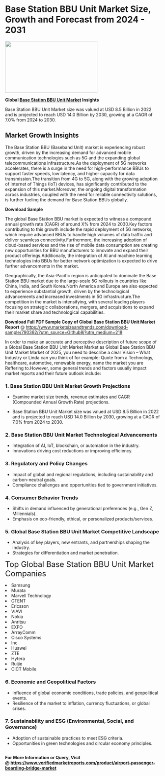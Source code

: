 <H1>Base Station BBU Unit Market Size, Growth and Forecast from 2024 - 2031</H1><img class="aligncenter size-medium wp-image-584254" src="https://thirdeyenews.in/wp-content/uploads/2024/09/Global-Market-Research-300x168.jpeg" alt="" width="300" height="168" /><p><strong>Global&nbsp;<a href="https://www.marketsizeandtrends.com/download-sample/790362/?utm_source=Github8j?utm_medium=218">Base Station BBU Unit Market</a> Insights</strong></p><p>Base Station BBU Unit Market size was valued at USD 8.5 Billion in 2022 and is projected to reach USD 14.0 Billion by 2030, growing at a CAGR of 7.0% from 2024 to 2030.</p><p><h2>Market Growth Insights</h2> <p>The Base Station BBU (Baseband Unit) market is experiencing robust growth, driven by the increasing demand for advanced mobile communication technologies such as 5G and the expanding global telecommunications infrastructure.As the deployment of 5G networks accelerates, there is a surge in the need for high-performance BBUs to support faster speeds, low latency, and higher capacity for data transmission.The transition from 4G to 5G, along with the growing adoption of Internet of Things (IoT) devices, has significantly contributed to the expansion of this market.Moreover, the ongoing digital transformation across industries, coupled with the need for reliable connectivity solutions, is further fueling the demand for Base Station BBUs globally.</p> <p><strong>Download Sample</strong></p> <p>The global Base Station BBU market is expected to witness a compound annual growth rate (CAGR) of around X% from 2024 to 2030.Key factors contributing to this growth include the rapid deployment of 5G networks, which require advanced BBUs to handle high volumes of data traffic and deliver seamless connectivity.Furthermore, the increasing adoption of cloud-based services and the rise of mobile data consumption are creating new opportunities for BBU manufacturers to innovate and expand their product offerings.Additionally, the integration of AI and machine learning technologies into BBUs for better network optimization is expected to drive further advancements in the market.</p> <p>Geographically, the Asia-Pacific region is anticipated to dominate the Base Station BBU market due to the large-scale 5G rollouts in countries like China, India, and South Korea.North America and Europe are also expected to experience substantial growth, driven by the technological advancements and increased investments in 5G infrastructure.The competition in the market is intensifying, with several leading players focusing on strategic collaborations, mergers, and acquisitions to expand their market share and technological capabilities.</p> <p><span class=""><strong>Download Full PDF Sample Copy of Global Base Station BBU Unit Market Report</strong> @ <a href="https://www.marketsizeandtrends.com/download-sample/790362/?utm_source=Github8j?utm_medium=218" target="_blank">https://www.marketsizeandtrends.com/download-sample/790362/?utm_source=Github8j?utm_medium=218</a></span></p><p>In order to make an accurate and perceptive description of future scope of a Global&nbsp;Base Station BBU Unit Market Market as Global&nbsp;Base Station BBU Unit Market Market of 2025, you need to describe a clear Vision &ndash; What Industry or Linda can you think of for example: Quote from a Technology, healthcare, automotive, renewable energy, name the market you are Reffering to.However, some general trends and factors usually impact market reports and their future outlook include:</p><h3>1.&nbsp;<strong>Base Station BBU Unit Market Growth Projections</strong></h3><ul><li>Examine market size trends, revenue estimates and CAGR (Compounded Annual Growth Rate) projections.</li><li><p>Base Station BBU Unit Market size was valued at USD 8.5 Billion in 2022 and is projected to reach USD 14.0 Billion by 2030, growing at a CAGR of 7.0% from 2024 to 2030.</p></li></ul><h3>2.&nbsp;<strong>Base Station BBU Unit Market Technological Advancements</strong></h3><ul><li>Integration of AI, IoT, blockchain, or automation in the industry.</li><li>Innovations driving cost reductions or improving efficiency.</li></ul><h3>3.&nbsp;<strong>Regulatory and Policy Changes</strong></h3><ul><li>Impact of global and regional regulations, including sustainability and carbon-neutral goals.</li><li>Compliance challenges and opportunities tied to government initiatives.</li></ul><h3>4.&nbsp;<strong>Consumer Behavior Trends</strong></h3><ul><li>Shifts in demand influenced by generational preferences (e.g., Gen Z, Millennials).</li><li>Emphasis on eco-friendly, ethical, or personalized products/services.</li></ul><h3>5.&nbsp;<strong>Global Base Station BBU Unit Market Competitive Landscape</strong></h3><ul><li>Analysis of key players, new entrants, and partnerships shaping the industry.</li><li>Strategies for differentiation and market penetration.</li></ul><p data-pm-slice="1 1 []"><span style="color: inherit; font-family: inherit; font-size: 25px;">Top Global Base Station BBU Unit Market Companies</span></p><div class="" data-test-id=""><p><li>Samsung</li><li> Murata</li><li> Marvell Technology</li><li> GTENT</li><li> Ericsson</li><li> VIAVI</li><li> Nokia</li><li> Anritsu</li><li> EXFO</li><li> ArrayComm</li><li> Cisco Systems</li><li> Inc</li><li> Huawei</li><li> ZTE</li><li> Hytera</li><li> Ruijie</li><li> CICT Mobile</li></p></div><h3>6.&nbsp;<strong>Economic and Geopolitical Factors</strong></h3><ul><li>Influence of global economic conditions, trade policies, and geopolitical events.</li><li>Resilience of the market to inflation, currency fluctuations, or global crises.</li></ul><h3>7.&nbsp;<strong>Sustainability and ESG (Environmental, Social, and Governance)</strong></h3><ul><li>Adoption of sustainable practices to meet ESG criteria.</li><li>Opportunities in green technologies and circular economy principles.</li></ul><h2><strong style="font-size: 14px;">For More Information or Query, Visit @&nbsp;</strong><a style="background-color: #ffffff; font-size: 14px;" href="https://www.marketsizeandtrends.com/report/base-station-bbu-unit-market/" target="_blank">https://www.verifiedmarketreports.com/product/airport-passenger-boarding-bridge-market</a></h2>